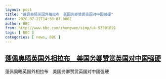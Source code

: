 ```yaml
---
layout: post
title: "蓬佩奥晤英国外相拉布　美国务卿赞赏英国对中国强硬"
date: 2020-07-22T14:38:07.000Z
author: BBC
from: http://www.bbc.com/zhongwen/simp/uk-53501891
tags: [ BBC ]
categories: [ news, BBC ]
---
```

<!--1595428687000-->
[蓬佩奥晤英国外相拉布　美国务卿赞赏英国对中国强硬](http://www.bbc.com/zhongwen/simp/uk-53501891)
------

<div>
蓬佩奥晤英国外相拉布　美国务卿赞赏英国对中国强硬
</div>
